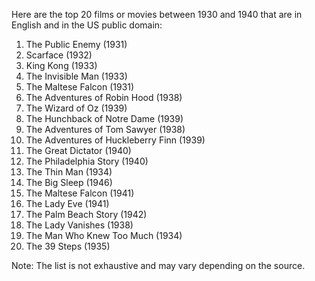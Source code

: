 Here are the top 20 films or movies between 1930 and 1940 that are in English and in the US public domain:

1. The Public Enemy (1931)
2. Scarface (1932)
3. King Kong (1933)
4. The Invisible Man (1933)
5. The Maltese Falcon (1931)
6. The Adventures of Robin Hood (1938)
7. The Wizard of Oz (1939)
8. The Hunchback of Notre Dame (1939)
9. The Adventures of Tom Sawyer (1938)
10. The Adventures of Huckleberry Finn (1939)
11. The Great Dictator (1940)
12. The Philadelphia Story (1940)
13. The Thin Man (1934)
14. The Big Sleep (1946)
15. The Maltese Falcon (1941)
16. The Lady Eve (1941)
17. The Palm Beach Story (1942)
18. The Lady Vanishes (1938)
19. The Man Who Knew Too Much (1934)
20. The 39 Steps (1935)

Note: The list is not exhaustive and may vary depending on the source.
